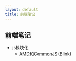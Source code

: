 ```yaml
---
layout: default
title: 前端笔记
---
```

<!--
<h2>{{ page.title }}</h2>
-->


## 前端笔记
- js模块化
    - [AMD和CommonJS](js模块化/AMD和CommonJS.md) (Blink)



<!--
<p>最新文章</p>

<ul>
    {% for post in site.posts %}
      <li>{{ post.date | date_to_string }} <a href="{{ site.baseurl }}{{ post.url }}">{{ post.title }}</a></li>
    {% endfor %}
</ul>
-->